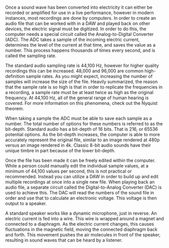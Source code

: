 Once a sound wave has been converted into electricity it can either be recorded or amplified for use in a live performance, however in modern instances, most recordings are done by computers. In order to create an audio file that can be worked with in a DAW and played back on other devices, the electric signal must be digitized. In order to do this, the computer needs a special circuit called the Analog-to-Digital Converter (ADC). The ADC takes a sample of the incoming electric current, determines the level of the current at that time, and saves the value as a number. This process happens thousands of times every second, and is called the sampling rate.

The standard audio sampling rate is 44,100 Hz, however for higher quality recordings this can be increased. 48,000 and 96,000 are common high-definition sample rates. As you might expect, increasing the number of samples will increase the size of the file. Heavily summarized, the reason that the sample rate is so high is that in order to replicate the frequencies in a recording, a sample rate must be at least twice as high as the original frequency. At 44,100 Hz, all of the general range of human hearing is covered. For more information on this phenomena, check out the Nyquist theorem.

When taking a sample the ADC must be able to save each sample as a number. The total number of options for these numbers is referred to as the bit-depth. Standard audio has a bit-depth of 16 bits. That is 216, or 65536 potential options. As the bit-depth increases, the computer is able to more accurately represent the original file, similar to an image rendered at  480p versus an image rendered in 4k. Classic 8-bit audio sounds have their unique timbre in part because of the lower bit-depth.

Once the file has been made it can be freely edited within the computer. While a person could manually edit the individual sample values, at a minimum of 44,100 values per second, this is not practical or recommended. Instead you can utilize a DAW in order to build up and edit multiple recordings at once into a single new file. When playing back an audio file, a separate circuit called the Digital-to-Analog Converter (DAC) is used to achieve this. The DAC will read the numbers of the sound file in order and use that to calculate an electronic voltage. This voltage is then output to a speaker.

A standard speaker works like a dynamic microphone, just in reverse. An electric current is fed into a wire. This wire is wrapped around a magnet and connected to a diaphragm. As the electric current changes, this causes fluctuations in the magnetic field, moving the connected diaphragm back and forth. This movement pushes the air molecules in front of the speaker, resulting in sound waves that can be heard by a listener.

